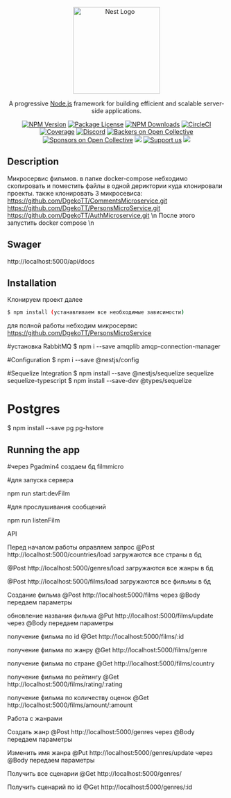 <p align="center">
  <a href="http://nestjs.com/" target="blank"><img src="https://nestjs.com/img/logo-small.svg" width="200" alt="Nest Logo" /></a>
</p>

[circleci-image]: https://img.shields.io/circleci/build/github/nestjs/nest/master?token=abc123def456
[circleci-url]: https://circleci.com/gh/nestjs/nest

  <p align="center">A progressive <a href="http://nodejs.org" target="_blank">Node.js</a> framework for building efficient and scalable server-side applications.</p>
    <p align="center">
<a href="https://www.npmjs.com/~nestjscore" target="_blank"><img src="https://img.shields.io/npm/v/@nestjs/core.svg" alt="NPM Version" /></a>
<a href="https://www.npmjs.com/~nestjscore" target="_blank"><img src="https://img.shields.io/npm/l/@nestjs/core.svg" alt="Package License" /></a>
<a href="https://www.npmjs.com/~nestjscore" target="_blank"><img src="https://img.shields.io/npm/dm/@nestjs/common.svg" alt="NPM Downloads" /></a>
<a href="https://circleci.com/gh/nestjs/nest" target="_blank"><img src="https://img.shields.io/circleci/build/github/nestjs/nest/master" alt="CircleCI" /></a>
<a href="https://coveralls.io/github/nestjs/nest?branch=master" target="_blank"><img src="https://coveralls.io/repos/github/nestjs/nest/badge.svg?branch=master#9" alt="Coverage" /></a>
<a href="https://discord.gg/G7Qnnhy" target="_blank"><img src="https://img.shields.io/badge/discord-online-brightgreen.svg" alt="Discord"/></a>
<a href="https://opencollective.com/nest#backer" target="_blank"><img src="https://opencollective.com/nest/backers/badge.svg" alt="Backers on Open Collective" /></a>
<a href="https://opencollective.com/nest#sponsor" target="_blank"><img src="https://opencollective.com/nest/sponsors/badge.svg" alt="Sponsors on Open Collective" /></a>
  <a href="https://paypal.me/kamilmysliwiec" target="_blank"><img src="https://img.shields.io/badge/Donate-PayPal-ff3f59.svg"/></a>
    <a href="https://opencollective.com/nest#sponsor"  target="_blank"><img src="https://img.shields.io/badge/Support%20us-Open%20Collective-41B883.svg" alt="Support us"></a>
  <a href="https://twitter.com/nestframework" target="_blank"><img src="https://img.shields.io/twitter/follow/nestframework.svg?style=social&label=Follow"></a>
</p>
  <!--[![Backers on Open Collective](https://opencollective.com/nest/backers/badge.svg)](https://opencollective.com/nest#backer)
  [![Sponsors on Open Collective](https://opencollective.com/nest/sponsors/badge.svg)](https://opencollective.com/nest#sponsor)-->

## Description
Микросервис фильмов. в папке docker-compose  небходимо скопировать и поместить файлы в одной дериктории куда клонировали проекты.
также клонировать 3 микросевиса:
https://github.com/DgekoTT/CommentsMicroservice.git
https://github.com/DgekoTT/PersonsMicroService.git
https://github.com/DgekoTT/AuthMicroservice.git 
\n
После этого запустить docker compose
\n

## Swager
http://localhost:5000/api/docs

## Installation
Клонируем проект далее
```bash
$ npm install (устанавливаем все необходимые зависимости)
```
для полной работы небходим микросервис https://github.com/DgekoTT/PersonsMicroService

#установка RabbitMQ
$ npm i --save amqplib amqp-connection-manager 

#Configuration
$ npm i --save @nestjs/config

#Sequelize Integration
$ npm install --save @nestjs/sequelize sequelize sequelize-typescript
$ npm install --save-dev @types/sequelize

# Postgres
$ npm install --save pg pg-hstore 

## Running the app

#через Pgadmin4 
создаем бд filmmicro

#для запуска сервера

npm run start:devFilm

#для прослушивания сообщений

npm run listenFilm

API

Перед началом работы оправляем запрос 
@Post http://localhost:5000/countries/load загружаются все страны в бд

@Post http://localhost:5000/genres/load загружаются все жанры в бд

@Post http://localhost:5000/films/load загружаются все фильмы в бд

Создание фильма
@Post http://localhost:5000/films через @Body передаем параметры

обновление названия фильма
@Put http://localhost:5000/films/update через @Body передаем параметры

получение фильма по id
@Get http://localhost:5000/films/:id 

получение фильма по жанру
@Get http://localhost:5000/films/genre

получение фильма по стране
@Get http://localhost:5000/films/country

получение фильма по рейтингу
@Get http://localhost:5000/films/rating/:rating

получение фильма по количеству оценок
@Get http://localhost:5000/films/amount/:amount

Работа с жанрами

Создать жанр
@Post http://localhost:5000/genres через @Body передаем параметры

Изменить имя жанра
@Put http://localhost:5000/genres/update через @Body передаем параметры

Получить все сценарии
@Get http://localhost:5000/genres/

Получить сценарий по id 
 @Get http://localhost:5000/genres/:id
